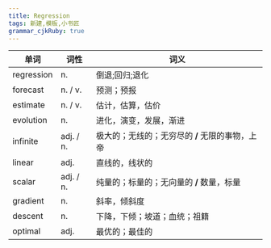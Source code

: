 ```yaml
---
title: Regression
tags: 新建,模板,小书匠
grammar_cjkRuby: true
---
```



| 单词 | 词性 | 词义  |
| ---------- | --- | --- |
| regression | n.  | 倒退;回归;退化 |
| forecast | n. / v.  | 预测；预报 |
| estimate | n. / v.  | 估计，估算，估价 |
| evolution | n.  | 进化，演变，发展，渐进 |
| infinite | adj. / n.  | 极大的；无线的；无穷尽的 **/** 无限的事物，上帝  |
| linear | adj.  | 直线的，线状的 |
| scalar | adj. / n.  | 纯量的；标量的；无向量的 **/** 数量，标量   |
| gradient | n.  | 斜率，倾斜度  |
| descent | n.  | 下降，下倾；坡道；血统；祖籍  |
| optimal | adj.  | 最优的；最佳的 |